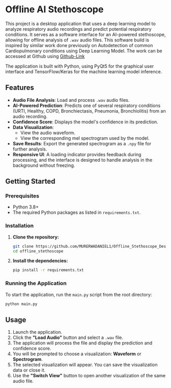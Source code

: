 # Offline AI Stethoscope

This project is a desktop application that uses a deep learning model to analyze respiratory audio recordings and predict potential respiratory conditions. It serves as a software interface for an AI-powered stethoscope, allowing for offline analysis of `.wav` audio files.
This software build is inspired by similar work done previously on Autodetection of common Cardiopulmonary conditions using Deep Learning Model. The work can be accessed at Github using [Github-Link](https://github.com/MURERWADANIEL1/Final_Year_Project)

The application is built with Python, using PyQt5 for the graphical user interface and TensorFlow/Keras for the machine learning model inference.

## Features

*   **Audio File Analysis**: Load and process `.wav` audio files.
*   **AI-Powered Prediction**: Predicts one of several respiratory conditions (URTI, Healthy, COPD, Bronchiectasis, Pneumonia, Bronchiolitis) from an audio recording.
*   **Confidence Score**: Displays the model's confidence in its prediction.
*   **Data Visualization**:
    *   View the audio waveform.
    *   View the corresponding mel spectrogram used by the model.
*   **Save Results**: Export the generated spectrogram as a `.npy` file for further analysis.
*   **Responsive UI**: A loading indicator provides feedback during processing, and the interface is designed to handle analysis in the background without freezing.

## Getting Started

### Prerequisites

*   Python 3.8+
*   The required Python packages as listed in `requirements.txt`.

### Installation

1.  **Clone the repository:**
    ```bash
    git clone https://github.com/MURERWADANIEL1/Offline_Stethoscope_Desktop_App
    cd offline_stethoscope
    ```

2.  **Install the dependencies:**
    ```bash
    pip install -r requirements.txt
    ```

### Running the Application

To start the application, run the `main.py` script from the root directory:

```bash
python main.py
```

## Usage

1.  Launch the application.
2.  Click the **"Load Audio"** button and select a `.wav` file.
3.  The application will process the file and display the prediction and confidence score.
4.  You will be prompted to choose a visualization: **Waveform** or **Spectrogram**.
5.  The selected visualization will appear. You can save the visualization data or close it.
6.  Use the **"Switch View"** button to open another visualization of the same audio file.
